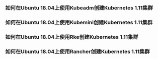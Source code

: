 ### 如何在Ubuntu 18.04上使用Kubeadm创建Kubernetes 1.11集群
### 如何在Ubuntu 18.04上使用Kubemini创建Kubernetes 1.11集群
### 如何在Ubuntu 18.04上使用Rke创建Kubernetes 1.11集群
### 如何在Ubuntu 18.04上使用Rancher创建Kubernetes 1.11集群
